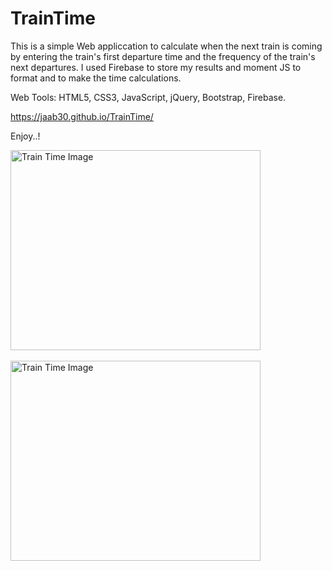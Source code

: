 # TrainTime

This is a simple Web appliccation to calculate when the next train is coming by entering the train's first departure time and the frequency of the train's next departures. 
I used Firebase to store my results and moment JS to format and to make the time calculations.

Web Tools:  HTML5, CSS3, JavaScript, jQuery, Bootstrap, Firebase.

https://jaab30.github.io/TrainTime/

Enjoy..!

<img src="https://user-images.githubusercontent.com/40499942/52906237-8941be80-3215-11e9-91d2-e1bbb16a3985.png" alt="Train Time Image" width="400px" height="320px"><br><br>
<img src="https://user-images.githubusercontent.com/40499942/52906238-8941be80-3215-11e9-9537-f5d745db9b96.png" alt="Train Time Image" width="400px" height="320px"><br><br>



